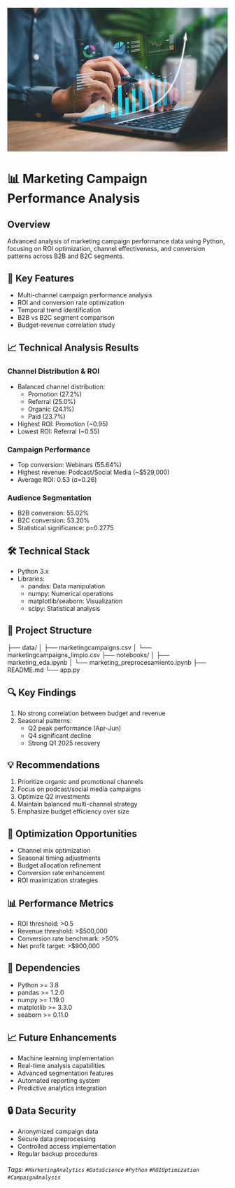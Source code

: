 ![Marketing App img](img/image.jpg)

# 📊 Marketing Campaign Performance Analysis

## Overview
Advanced analysis of marketing campaign performance data using Python, focusing on ROI optimization, channel effectiveness, and conversion patterns across B2B and B2C segments.

## 🎯 Key Features
- Multi-channel campaign performance analysis
- ROI and conversion rate optimization
- Temporal trend identification
- B2B vs B2C segment comparison
- Budget-revenue correlation study

## 📈 Technical Analysis Results

### Channel Distribution & ROI
- Balanced channel distribution:
  - Promotion (27.2%)
  - Referral (25.0%)
  - Organic (24.1%)
  - Paid (23.7%)
- Highest ROI: Promotion (~0.95)
- Lowest ROI: Referral (~0.55)

### Campaign Performance
- Top conversion: Webinars (55.64%)
- Highest revenue: Podcast/Social Media (~$529,000)
- Average ROI: 0.53 (σ=0.26)

### Audience Segmentation
- B2B conversion: 55.02%
- B2C conversion: 53.20%
- Statistical significance: p=0.2775

## 🛠 Technical Stack
- Python 3.x
- Libraries:
  - pandas: Data manipulation
  - numpy: Numerical operations
  - matplotlib/seaborn: Visualization
  - scipy: Statistical analysis

## 📂 Project Structure
├── data/ │ 
    ├── marketingcampaigns.csv │ 
    └── marketingcampaigns_limpio.csv 
├── notebooks/ │ 
    ├── marketing_eda.ipynb │ 
    └── marketing_preprocesamiento.ipynb 
├── README.md 
└── app.py


## 🔍 Key Findings
1. No strong correlation between budget and revenue
2. Seasonal patterns:
   - Q2 peak performance (Apr-Jun)
   - Q4 significant decline
   - Strong Q1 2025 recovery

## 💡 Recommendations
1. Prioritize organic and promotional channels
2. Focus on podcast/social media campaigns
3. Optimize Q2 investments
4. Maintain balanced multi-channel strategy
5. Emphasize budget efficiency over size

## 🚀 Optimization Opportunities
- Channel mix optimization
- Seasonal timing adjustments
- Budget allocation refinement
- Conversion rate enhancement
- ROI maximization strategies

## 📊 Performance Metrics
- ROI threshold: >0.5
- Revenue threshold: >$500,000
- Conversion rate benchmark: >50%
- Net profit target: >$900,000

## 🔗 Dependencies
- Python >= 3.8
- pandas >= 1.2.0
- numpy >= 1.19.0
- matplotlib >= 3.3.0
- seaborn >= 0.11.0

## 📈 Future Enhancements
- Machine learning implementation
- Real-time analysis capabilities
- Advanced segmentation features
- Automated reporting system
- Predictive analytics integration

## 🔒 Data Security
- Anonymized campaign data
- Secure data preprocessing
- Controlled access implementation
- Regular backup procedures

###### Tags: `#MarketingAnalytics` `#DataScience` `#Python` `#ROIOptimization` `#CampaignAnalysis`

